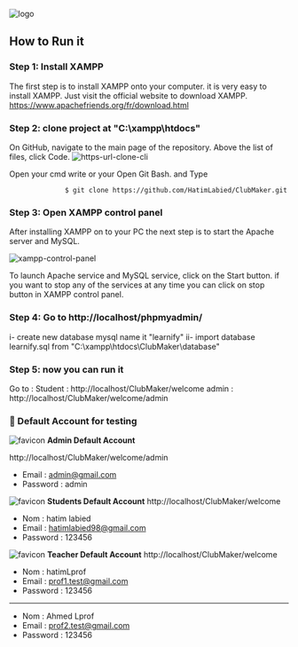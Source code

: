 ![logo](https://user-images.githubusercontent.com/60801374/119417745-6d7bcb80-bcee-11eb-87be-8b127aecb325.png)
 ## How to Run it
 
### Step 1:  Install XAMPP
The first step is to install XAMPP onto your computer. it is very easy to install XAMPP. Just visit the official website to download XAMPP.
https://www.apachefriends.org/fr/download.html

### Step 2:  clone project at "C:\xampp\htdocs"
On GitHub, navigate to the main page of the repository.
Above the list of files, click  Code.
![https-url-clone-cli](https://user-images.githubusercontent.com/60801374/119418609-46be9480-bcf0-11eb-9bf3-e82ced1787a0.png)

Open your cmd write or your Open Git Bash. and Type 

                  $ git clone https://github.com/HatimLabied/ClubMaker.git


### Step 3: Open XAMPP control panel
After installing XAMPP on to your PC the next step is to start the Apache server and MySQL.

![xampp-control-panel](https://user-images.githubusercontent.com/60801374/119418949-14616700-bcf1-11eb-98c7-8ad6e1991035.jpg)

To launch Apache service and MySQL service, click on the Start button. if you want to stop any of the services at any time you can click on stop button in XAMPP control panel.
### Step 4: Go to http://localhost/phpmyadmin/
   i-  create new database mysql name it  "learnify"
   ii- import database learnify.sql  from "C:\xampp\htdocs\ClubMaker\database"
   
### Step 5: now you can run it 
   Go to :
   Student : http://localhost/ClubMaker/welcome
   admin   : http://localhost/ClubMaker/welcome/admin
	
 ### 👤 Default Account for testing	
	
	
	
![favicon](https://user-images.githubusercontent.com/60801374/119417754-71a7e900-bcee-11eb-9d03-93d30104883e.png)
**Admin Default Account**

http://localhost/ClubMaker/welcome/admin

- Email : admin@gmail.com 
- Password : admin



![favicon](https://user-images.githubusercontent.com/60801374/119417754-71a7e900-bcee-11eb-9d03-93d30104883e.png)
**Students Default Account**
http://localhost/ClubMaker/welcome


- Nom : hatim labied
- Email : hatimlabied98@gmail.com
- Password : 123456




![favicon](https://user-images.githubusercontent.com/60801374/119417754-71a7e900-bcee-11eb-9d03-93d30104883e.png)
**Teacher Default Account**
http://localhost/ClubMaker/welcome


- Nom : hatimLprof
- Email : prof1.test@gmail.com
- Password : 123456
---------------------------------
- Nom : Ahmed Lprof
- Email : prof2.test@gmail.com
- Password : 123456



